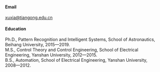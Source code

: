#### Email
xuxia@tiangong.edu.cn

#### Education
Ph.D., Pattern Recognition and Intelligent Systems, School of Astronautics, Beihang University, 2015—2019.\
M.S., Control Theory and Control Engineering, School of Electrical Engineering, Yanshan University, 2012—2015.\
B.S., Automation, School of Electrical Engineering, Yanshan University, 2008—2012.



